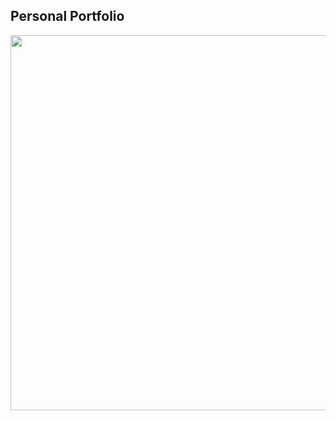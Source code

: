## Personal Portfolio

<img src="https://drive.google.com/file/d/1CPveWmwoDSEOjT2nw9vH3oJIsBtE8Xb6/view?usp=sharing" height="600px" style="object-fit: content">
 
